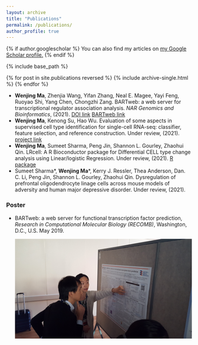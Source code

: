 ```yaml
---
layout: archive
title: "Publications"
permalink: /publications/
author_profile: true
---
```


{% if author.googlescholar %}
  You can also find my articles on <u><a href="{{author.googlescholar}}">my Google Scholar profile</a>.</u>
{% endif %}

{% include base_path %}

{% for post in site.publications reversed %}
  {% include archive-single.html %}
{% endfor %}

- **Wenjing Ma**, Zhenjia Wang, Yifan Zhang, Neal E. Magee, Yayi Feng, Ruoyao Shi, Yang Chen, Chongzhi Zang. BARTweb: a web server for transcriptional regulator association analysis. *NAR Genomics and Bioinformatics*, (2021). [DOI link](https://https://doi.org/10.1093/nargab/lqab022) [BARTweb link](http://bartweb.org/)
- **Wenjing Ma**, Kenong Su, Hao Wu. Evaluation of some aspects in supervised cell type identification for single-cell RNA-seq: classifier, feature selection, and reference construction. Under review, (2021). [project link](https://github.com/marvinquiet/RefConstruction_supervisedCelltyping)
- **Wenjing Ma**, Sumeet Sharma, Peng Jin, Shannon L. Gourley, Zhaohui Qin. LRcell: A R Bioconductor package for Differential CELL type change analysis using Linear/logistic Regression. Under review, (2021). [R package](bioconductor.org/packages/release/bioc/html/LRcell.html)
- Sumeet Sharma*, **Wenjing Ma**\*, Kerry J. Ressler, Thea Anderson, Dan. C. Li, Peng Jin, Shannon L. Gourley, Zhaohui Qin. Dysregulation of prefrontal oligodendrocyte linage cells across mouse models of adversity and human major depressive disorder. Under review, (2021).


### Poster

- BARTweb: a web server for functional transcription factor prediction, *Research in Computational Molecular Biology (RECOMB)*, Washington, D.C., U.S. May 2019.

  ![RECOMB poster](/images/RECOMB2019_poster.png)

